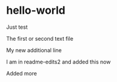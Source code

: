 # hello-world
Just test

The first or second text file

My new additional line

I am in readme-edits2 and added this now

Added more 
